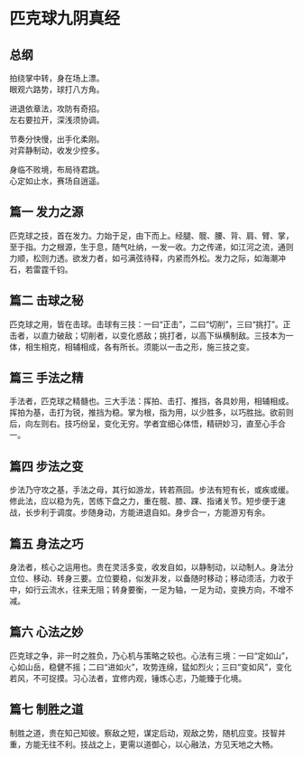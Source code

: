 # 匹克球九阴真经

## 总纲
拍绕掌中转，身在场上漂。  
眼观六路势，球打八方角。  
  
进退依章法，攻防有奇招。  
左右要拉开，深浅须协调。  
  
节奏分快慢，出手化柔刚。  
对弈静制动，收发少控多。  
  
身临不败境，布局待君跳。  
心定如止水，赛场自逍遥。  
  
## 篇一 发力之源
匹克球之技，首在发力。力始于足，由下而上。经腿、髋、腰、背、肩、臂、掌，至于指。力之根源，生于息，随气吐纳，一发一收。力之传递，如江河之流，通则力顺，松则力透。欲发力者，如弓满弦待释，内紧而外松。发力之际，如海潮冲石，若雷霆千钧。

## 篇二 击球之秘
匹克球之用，皆在击球。击球有三技：一曰“正击”，二曰“切削”，三曰“挑打”。正击者，以直力破敌；切削者，以变化惑敌；挑打者，以高下纵横制敌。三技本为一体，相生相克，相辅相成，各有所长。须能以一击之形，施三技之变。
  
## 篇三 手法之精
手法者，匹克球之精髓也。三大手法：挥拍、击打、推挡，各具妙用，相辅相成。挥拍为基，击打为锐，推挡为稳。掌为根，指为用，以少胜多，以巧胜拙。欲前则后，向左则右。技巧纷呈，变化无穷。学者宜细心体悟，精研妙习，直至心手合一。
  
## 篇四 步法之变
步法乃守攻之基，手法之母，其行如游龙，转若燕回。步法有短有长，或疾或缓。修此法，应以稳为先，苦练下盘之力，重在髋、膝、踝、指诸关节。短步便于速战，长步利于调度。步随身动，方能进退自如。身步合一，方能游刃有余。

## 篇五 身法之巧
身法者，核心之运用也。贵在灵活多变，收发自如，以静制动，以动制人。身法分立位、移动、转身三要。立位要稳，似发非发，以备随时移动；移动须活，力收于中，如行云流水，往来无阻；转身要衡，一足为轴，一足为动，变换方向，不增不减。

## 篇六 心法之妙
匹克球之争，非一时之胜负，乃心机与策略之较也。心法有三境：一曰“定如山”，心如山岳，稳健不摇；二曰“进如火”，攻势连绵，猛如烈火；三曰“变如风”，变化若风，不可捉摸。习心法者，宜修内观，锤炼心志，乃能臻于化境。  
  

## 篇七 制胜之道
制胜之道，贵在知己知彼。察敌之短，谋定后动，观敌之势，随机应变。技智并重，方能无往不利。技战之上，更需以道御心，以心融法，方见天地之大畅。
